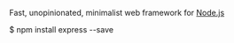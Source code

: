

Fast, unopinionated, minimalist web framework for [Node.js](https://nodejs.org/en/)

$ npm install express --save







